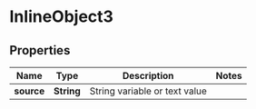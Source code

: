 

# InlineObject3

## Properties

Name | Type | Description | Notes
------------ | ------------- | ------------- | -------------
**source** | **String** | String variable or text value | 



